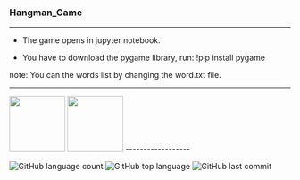 ### Hangman_Game
------------------

- The game opens in jupyter notebook.

- You have to download the pygame library, run: !pip install pygame


note: You can the words list by changing the word.txt file.

------------------

<img src = "https://upload.wikimedia.org/wikipedia/commons/thumb/c/c3/Python-logo-notext.svg/1869px-Python-logo-notext.svg.png" width="100" height="100">
<img src = "https://upload.wikimedia.org/wikipedia/commons/thumb/3/38/Jupyter_logo.svg/1767px-Jupyter_logo.svg.png" width="100" height="100">
------------------

![GitHub language count](https://img.shields.io/github/languages/count/Llevi94/Hangman_Game)
![GitHub top language](https://img.shields.io/github/languages/top/Llevi94/Hangman_Game?color=yellow)
![GitHub last commit](https://img.shields.io/github/last-commit/Llevi94/Hangman_Game?color=red&style=plastic)





